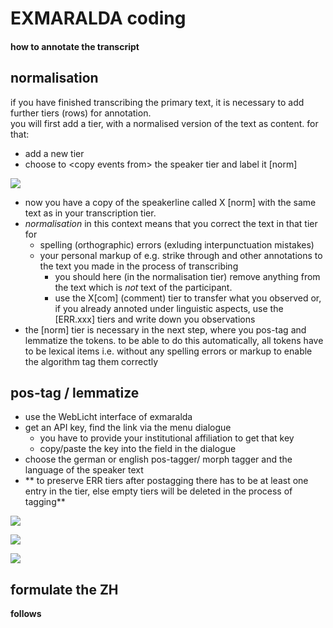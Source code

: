 # EXMARALDA coding
#### how to annotate the transcript
## normalisation
if you have finished transcribing the primary text, it is necessary to add further tiers (rows) for annotation.  
you will first add a tier, with a normalised version of the text as content. for that:
- add a new tier
- choose to \<copy events from\> the speaker tier and label it [norm]   

![][image-7-1]

- now you have a copy of the speakerline called X [norm] with the same text as in your transcription tier.
- *normalisation* in this context means that you correct the text in that tier for 
	- spelling (orthographic) errors (exluding interpunctuation mistakes)
	- your personal markup of e.g. strike through and other annotations to the text you made in the process of transcribing
		- you should here (in the normalisation tier) remove anything from the text which is *not* text of the participant. 
		- use the X[com] (comment) tier to transfer what you observed or, if you already annoted under linguistic aspects, use the [ERR.xxx] tiers and write down you observations
- the [norm] tier is necessary in the next step, where you pos-tag and lemmatize the tokens. to be able to do this automatically, all tokens have to be lexical items i.e. without any spelling errors or markup to enable the algorithm tag them correctly

## pos-tag / lemmatize
- use the WebLicht interface of exmaralda
- get an API key, find the link via the menu dialogue
	- you have to provide your institutional affiliation to get that key
	- copy/paste the key into the field in the dialogue
- choose the german or english pos-tagger/ morph tagger and the language of the speaker text
- ** to preserve ERR tiers after postagging there has to be at least one entry in the tier, else empty tiers will be deleted in the process of tagging**

![][image-7-2]

![][image-7-3]

![][image-7-4]

## formulate the ZH
**follows**

[image-7-1]:	https://ada-sub.dh-index.org/school/api/png/ses-overview/exm_2_10a.png
[image-7-2]:	https://ada-sub.dh-index.org/school/api/png/ses-overview/exm_2_11a.png
[image-7-3]:	https://ada-sub.dh-index.org/school/api/png/ses-overview/exm_2_11b.png
[image-7-4]:	https://ada-sub.dh-index.org/school/api/png/ses-overview/exm_2_11c.png
